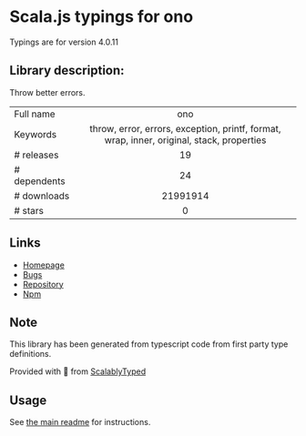 
# Scala.js typings for ono

Typings are for version 4.0.11

## Library description:
Throw better errors.

|                    |                 |
| ------------------ | :-------------: |
| Full name          | ono |
| Keywords           | throw, error, errors, exception, printf, format, wrap, inner, original, stack, properties |
| # releases         | 19 |
| # dependents       | 24 |
| # downloads        | 21991914 |
| # stars            | 0 |

## Links
- [Homepage](https://jsdevtools.org/ono)
- [Bugs](https://github.com/JS-DevTools/ono/issues)
- [Repository](https://github.com/JS-DevTools/ono)
- [Npm](https://www.npmjs.com/package/ono)
    


## Note
This library has been generated from typescript code from first party type definitions.

Provided with :purple_heart: from [ScalablyTyped](https://github.com/oyvindberg/ScalablyTyped)

## Usage
See [the main readme](../../readme.md) for instructions.


